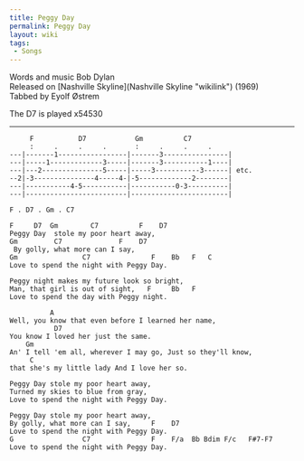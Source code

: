 ```yaml
---
title: Peggy Day
permalink: Peggy Day
layout: wiki
tags:
 - Songs
---
```


Words and music Bob Dylan  
Released on [Nashville Skyline](Nashville Skyline "wikilink") (1969)  
Tabbed by Eyolf Østrem

The D7 is played x54530

* * * * *

         F           D7            Gm          C7
         :     .     .     .       :     .     .     .
    ---|-------1-----------------|-------3----------------|
    ---|-----1-------------3-----|-------3-----------1----|
    ---|---2---------------5-----|-----3-----------3------| etc.
    --2|-3---------------4-----4-|-5-------------2--------|
    ---|-----------4-5-----------|-----------0-3----------|
    ---|-------------------------|------------------------|

    F . D7 . Gm . C7

    F     D7  Gm        C7          F    D7
    Peggy Day  stole my poor heart away,
    Gm         C7              F    D7
     By golly, what more can I say,
    Gm                C7               F    Bb   F   C
    Love to spend the night with Peggy Day.

    Peggy night makes my future look so bright,
    Man, that girl is out of sight,   F     Bb   F
    Love to spend the day with Peggy night.

              A
    Well, you know that even before I learned her name,
               D7
    You know I loved her just the same.
        Gm
    An' I tell 'em all, wherever I may go, Just so they'll know,
         C
    that she's my little lady And I love her so.

    Peggy Day stole my poor heart away,
    Turned my skies to blue from gray,
    Love to spend the night with Peggy Day.

    Peggy Day stole my poor heart away,
    By golly, what more can I say,     F    D7
    Love to spend the night with Peggy Day.
    G                 C7               F    F/a  Bb Bdim F/c   F#7-F7
    Love to spend the night with Peggy Day.

